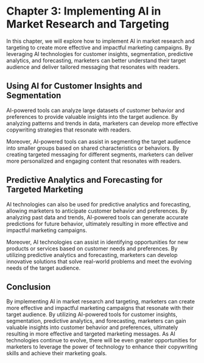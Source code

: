 Chapter 3: Implementing AI in Market Research and Targeting
===========================================================

In this chapter, we will explore how to implement AI in market research and targeting to create more effective and impactful marketing campaigns. By leveraging AI technologies for customer insights, segmentation, predictive analytics, and forecasting, marketers can better understand their target audience and deliver tailored messaging that resonates with readers.

Using AI for Customer Insights and Segmentation
-----------------------------------------------

AI-powered tools can analyze large datasets of customer behavior and preferences to provide valuable insights into the target audience. By analyzing patterns and trends in data, marketers can develop more effective copywriting strategies that resonate with readers.

Moreover, AI-powered tools can assist in segmenting the target audience into smaller groups based on shared characteristics or behaviors. By creating targeted messaging for different segments, marketers can deliver more personalized and engaging content that resonates with readers.

Predictive Analytics and Forecasting for Targeted Marketing
-----------------------------------------------------------

AI technologies can also be used for predictive analytics and forecasting, allowing marketers to anticipate customer behavior and preferences. By analyzing past data and trends, AI-powered tools can generate accurate predictions for future behavior, ultimately resulting in more effective and impactful marketing campaigns.

Moreover, AI technologies can assist in identifying opportunities for new products or services based on customer needs and preferences. By utilizing predictive analytics and forecasting, marketers can develop innovative solutions that solve real-world problems and meet the evolving needs of the target audience.

Conclusion
----------

By implementing AI in market research and targeting, marketers can create more effective and impactful marketing campaigns that resonate with their target audience. By utilizing AI-powered tools for customer insights, segmentation, predictive analytics, and forecasting, marketers can gain valuable insights into customer behavior and preferences, ultimately resulting in more effective and targeted marketing messages. As AI technologies continue to evolve, there will be even greater opportunities for marketers to leverage the power of technology to enhance their copywriting skills and achieve their marketing goals.
